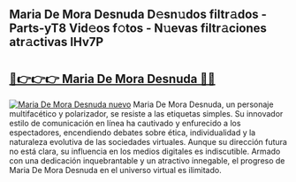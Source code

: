 ## Maria De Mora Desnuda D𝚎sn𝚞dos filtr𝚊dos - Parts-yT8 Vid𝚎os f𝚘tos - N𝚞evas filtr𝚊ciones atr𝚊ctivas lHv7P

# <h2><a href="http://mbczk9.tromn.icu/?c=Maria+De+Mora+Desnuda">🔗👉👉👉 Maria De Mora Desnuda 🔗🔗</a></h2>

[![Maria De Mora Desnuda nuevo](https://i.imgur.com/pEAQMta.gif)](http://mbczk9.tromn.icu/?c=Maria+De+Mora+Desnuda)
Maria De Mora Desnuda, un personaje multifacético y polarizador, se resiste a las etiquetas simples. Su innovador estilo de comunicación en línea ha cautivado y enfurecido a los espectadores, encendiendo debates sobre ética, individualidad y la naturaleza evolutiva de las sociedades virtuales. Aunque su dirección futura no está clara, su influencia en los medios digitales es indiscutible. Armado con una dedicación inquebrantable y un atractivo innegable, el progreso de Maria De Mora Desnuda en el universo virtual es ilimitado.

